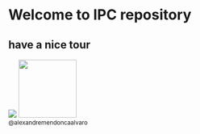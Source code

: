 <!DOCTYPE html>
<html>
<head>
<meta charset="UTF-8">
  <h1>Welcome to IPC repository</h1>
  <h2>have a nice tour</h2>
  <img src="https://media.giphy.com/media/9P56GiCDX2sGBZToJS/giphy.gif" />
<img src="https://avatars.githubusercontent.com/u/43221564?v=4" width="115"><br><sub>@alexandremendoncaalvaro</sub>
</head>
<body>
</body>
</html>
